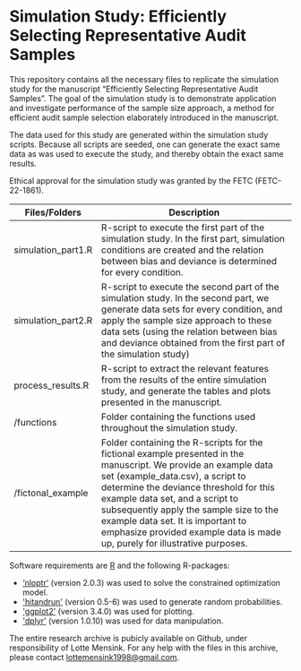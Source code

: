 # Simulation Study: Efficiently Selecting Representative Audit Samples
This repository contains all the necessary files to replicate the simulation study for the manuscript “Efficiently Selecting Representative Audit Samples”. The goal of the simulation study is to demonstrate application and investigate performance of the sample size approach, a method for efficient audit sample selection elaborately introduced in the manuscript.

The data used for this study are generated within the simulation study scripts. Because all scripts are seeded, one can generate the exact same data as was used to execute the study, and thereby obtain the exact same results. 

Ethical approval for the simulation study was granted by the FETC (FETC-22-1861). 

|Files/Folders|	Description|
|-------------|------------|
|simulation_part1.R|	R-script to execute the first part of the simulation study. In the first part, simulation conditions are created and the relation between bias and deviance is determined for every condition.|
|simulation_part2.R|	R-script to execute the second part of the simulation study. In the second part, we generate data sets for every condition, and apply the sample size approach to these data sets (using the relation between bias and deviance obtained from the first part of the simulation study)  |
|process_results.R| R-script to extract the relevant features from the results of the entire simulation study, and generate the tables and plots presented in the manuscript. |
|/functions|	Folder containing the functions used throughout the simulation study. |
|/fictonal_example|	Folder containing the R-scripts for the fictional example presented in the manuscript. We provide an example data set (example_data.csv), a script to determine the deviance threshold for this example data set, and a script to subsequently apply the sample size to the example data set. It is important to emphasize provided example data is made up, purely for illustrative purposes. |

Software requirements are [R](http://www.r-project.org}) and the following R-packages:
- [‘nloptr’](https://cran.r-project.org/web/packages/nloptr/index.html) (version 2.0.3) was used to solve the constrained optimization model.
- ['hitandrun'](https://cran.r-project.org/web/packages/hitandrun/index.html) (version 0.5-6) was used to generate random probabilities.
- ['ggplot2'](https://cran.r-project.org/web/packages/ggplot2/index.html) (version 3.4.0) was used for plotting.
- ['dplyr'](https://cran.r-project.org/web/packages/dplyr/index.html) (version 1.0.10) was used for data manipulation. 

The entire research archive is pubicly available on Github, under responsibility of Lotte Mensink. For any help with the files in this archive, please contact lottemensink1998@gmail.com. 
